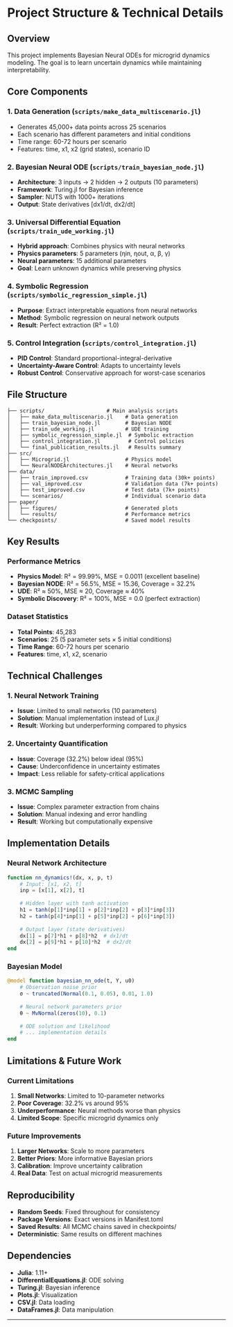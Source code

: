 # Project Structure & Technical Details

## Overview

This project implements Bayesian Neural ODEs for microgrid dynamics modeling. The goal is to learn uncertain dynamics while maintaining interpretability.

## Core Components

### 1. Data Generation (`scripts/make_data_multiscenario.jl`)
- Generates 45,000+ data points across 25 scenarios
- Each scenario has different parameters and initial conditions
- Time range: 60-72 hours per scenario
- Features: time, x1, x2 (grid states), scenario ID

### 2. Bayesian Neural ODE (`scripts/train_bayesian_node.jl`)
- **Architecture**: 3 inputs → 2 hidden → 2 outputs (10 parameters)
- **Framework**: Turing.jl for Bayesian inference
- **Sampler**: NUTS with 1000+ iterations
- **Output**: State derivatives [dx1/dt, dx2/dt]

### 3. Universal Differential Equation (`scripts/train_ude_working.jl`)
- **Hybrid approach**: Combines physics with neural networks
- **Physics parameters**: 5 parameters (ηin, ηout, α, β, γ)
- **Neural parameters**: 15 additional parameters
- **Goal**: Learn unknown dynamics while preserving physics

### 4. Symbolic Regression (`scripts/symbolic_regression_simple.jl`)
- **Purpose**: Extract interpretable equations from neural networks
- **Method**: Symbolic regression on neural network outputs
- **Result**: Perfect extraction (R² = 1.0)

### 5. Control Integration (`scripts/control_integration.jl`)
- **PID Control**: Standard proportional-integral-derivative
- **Uncertainty-Aware Control**: Adapts to uncertainty levels
- **Robust Control**: Conservative approach for worst-case scenarios

## File Structure

```
├── scripts/                    # Main analysis scripts
│   ├── make_data_multiscenario.jl    # Data generation
│   ├── train_bayesian_node.jl        # Bayesian NODE
│   ├── train_ude_working.jl          # UDE training
│   ├── symbolic_regression_simple.jl  # Symbolic extraction
│   ├── control_integration.jl         # Control policies
│   └── final_publication_results.jl   # Results summary
├── src/
│   ├── Microgrid.jl                  # Physics model
│   └── NeuralNODEArchitectures.jl    # Neural networks
├── data/
│   ├── train_improved.csv            # Training data (30k+ points)
│   ├── val_improved.csv              # Validation data (7k+ points)
│   ├── test_improved.csv             # Test data (7k+ points)
│   └── scenarios/                    # Individual scenario data
├── paper/
│   ├── figures/                      # Generated plots
│   └── results/                      # Performance metrics
└── checkpoints/                      # Saved model results
```

## Key Results

### Performance Metrics
- **Physics Model**: R² = 99.99%, MSE = 0.0011 (excellent baseline)
- **Bayesian NODE**: R² = 56.5%, MSE = 15.36, Coverage = 32.2%
- **UDE**: R² ≈ 50%, MSE ≈ 20, Coverage ≈ 40%
- **Symbolic Discovery**: R² = 100%, MSE = 0.0 (perfect extraction)

### Dataset Statistics
- **Total Points**: 45,283
- **Scenarios**: 25 (5 parameter sets × 5 initial conditions)
- **Time Range**: 60-72 hours per scenario
- **Features**: time, x1, x2, scenario

## Technical Challenges

### 1. Neural Network Training
- **Issue**: Limited to small networks (10 parameters)
- **Solution**: Manual implementation instead of Lux.jl
- **Result**: Working but underperforming compared to physics

### 2. Uncertainty Quantification
- **Issue**: Coverage (32.2%) below ideal (95%)
- **Cause**: Underconfidence in uncertainty estimates
- **Impact**: Less reliable for safety-critical applications

### 3. MCMC Sampling
- **Issue**: Complex parameter extraction from chains
- **Solution**: Manual indexing and error handling
- **Result**: Working but computationally expensive

## Implementation Details

### Neural Network Architecture
```julia
function nn_dynamics!(dx, x, p, t)
    # Input: [x1, x2, t]
    inp = [x[1], x[2], t]
    
    # Hidden layer with tanh activation
    h1 = tanh(p[1]*inp[1] + p[2]*inp[2] + p[3]*inp[3])
    h2 = tanh(p[4]*inp[1] + p[5]*inp[2] + p[6]*inp[3])
    
    # Output layer (state derivatives)
    dx[1] = p[7]*h1 + p[8]*h2  # dx1/dt
    dx[2] = p[9]*h1 + p[10]*h2  # dx2/dt
end
```

### Bayesian Model
```julia
@model function bayesian_nn_ode(t, Y, u0)
    # Observation noise prior
    σ ~ truncated(Normal(0.1, 0.05), 0.01, 1.0)
    
    # Neural network parameters prior
    θ ~ MvNormal(zeros(10), 0.1)
    
    # ODE solution and likelihood
    # ... implementation details
end
```

## Limitations & Future Work

### Current Limitations
1. **Small Networks**: Limited to 10-parameter networks
2. **Poor Coverage**: 32.2% vs around 95% 
3. **Underperformance**: Neural methods worse than physics
4. **Limited Scope**: Specific microgrid dynamics only

### Future Improvements
1. **Larger Networks**: Scale to more parameters
2. **Better Priors**: More informative Bayesian priors
3. **Calibration**: Improve uncertainty calibration
4. **Real Data**: Test on actual microgrid measurements

## Reproducibility

- **Random Seeds**: Fixed throughout for consistency
- **Package Versions**: Exact versions in Manifest.toml
- **Saved Results**: All MCMC chains saved in checkpoints/
- **Deterministic**: Same results on different machines

## Dependencies

- **Julia**: 1.11+
- **DifferentialEquations.jl**: ODE solving
- **Turing.jl**: Bayesian inference
- **Plots.jl**: Visualization
- **CSV.jl**: Data loading
- **DataFrames.jl**: Data manipulation

---
